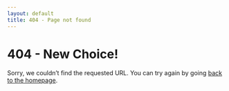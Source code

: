 ```yaml
---
layout: default
title: 404 - Page not found
---
```

404 - New Choice!
====================
Sorry, we couldn’t find the requested URL. You can try again by going [back to the homepage]({{"/"}}).
